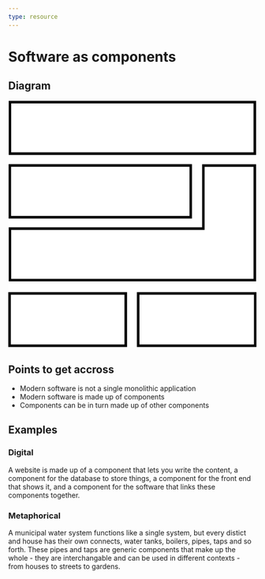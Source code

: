 ```yaml
---
type: resource
---
```


# Software as components

## Diagram

![graphical representation of a stack of components](components.svg)

## Points to get accross

* Modern software is not a single monolithic application
* Modern software is made up of components
* Components can be in turn made up of other components

## Examples

### Digital

A website is made up of a component that lets you write the content, a component for the database to store things, a component for the front end that shows it, and a component for the software that links these components together.

### Metaphorical

A municipal water system functions like a single system, but every distict and house has their own connects, water tanks, boilers, pipes, taps and so forth. These pipes and taps are generic components that make up the whole - they are interchangable and can be used in different contexts - from houses to streets to gardens.
